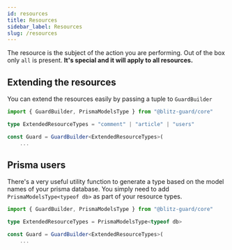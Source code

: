 ```yaml
---
id: resources
title: Resources
sidebar_label: Resources
slug: /resources
---
```


The resource is the subject of the action you are performing.
Out of the box only `all` is present. **It's special and it will apply to all resources.**

## Extending the resources

You can extend the resources easily by passing a tuple to `GuardBuilder`

```typescript {3}
import { GuardBuilder, PrismaModelsType } from "@blitz-guard/core"

type ExtendedResourceTypes = "comment" | "article" | "users"

const Guard = GuardBuilder<ExtendedResourceTypes>(
	...

```

## Prisma users

There's a very useful utility function to generate a type based on the model names of your prisma database.
You simply need to add `PrismaModelsType<typeof db>` as part of your resource types.

```typescript {3}
import { GuardBuilder, PrismaModelsType } from "@blitz-guard/core"

type ExtendedResourceTypes = PrismaModelsType<typeof db>

const Guard = GuardBuilder<ExtendedResourceTypes>(
	...

```
